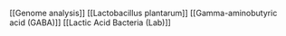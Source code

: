 [[Genome analysis]]
[[Lactobacillus plantarum]]
[[Gamma-aminobutyric acid (GABA)]]
[[Lactic Acid Bacteria (Lab)]]
